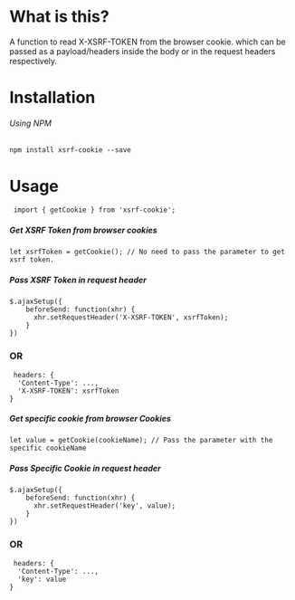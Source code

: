 # What is this?

A function to read X-XSRF-TOKEN from the browser cookie. which can be passed as a payload/headers inside the body or in the request headers respectively.


# Installation

###### Using NPM 

``` npm install xsrf-cookie --save ```

# Usage

``` import { getCookie } from 'xsrf-cookie';```

##### Get XSRF Token from browser cookies

```
let xsrfToken = getCookie(); // No need to pass the parameter to get xsrf token.

```
##### Pass XSRF Token in request header

```
$.ajaxSetup({
    beforeSend: function(xhr) {
      xhr.setRequestHeader('X-XSRF-TOKEN', xsrfToken);
    }
})

```
### OR

```
 headers: {
  'Content-Type': ...,
  'X-XSRF-TOKEN': xsrfToken
}

```

##### Get specific cookie from browser Cookies

```
let value = getCookie(cookieName); // Pass the parameter with the specific cookieName

```

##### Pass Specific Cookie in request header

```
$.ajaxSetup({
    beforeSend: function(xhr) {
      xhr.setRequestHeader('key', value);
    }
})

```
### OR

```
 headers: {
  'Content-Type': ...,
  'key': value
}

```
